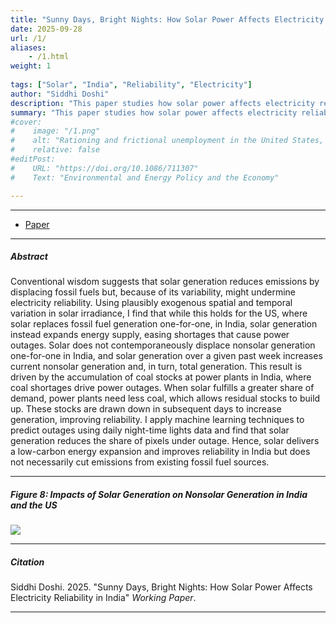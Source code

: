 ```yaml
---
title: "Sunny Days, Bright Nights: How Solar Power Affects Electricity Reliability in India" 
date: 2025-09-28
url: /1/
aliases: 
    - /1.html
weight: 1
  
tags: ["Solar", "India", "Reliability", "Electricity"]
author: "Siddhi Doshi"
description: "This paper studies how solar power affects electricity reliability in India, through its effects on non-solar generation." 
summary: "This paper studies how solar power affects electricity reliability in India, through its effects on non-solar generation." 
#cover:
#    image: "/1.png"
#    alt: "Rationing and frictional unemployment in the United States, 1964–2009"
#    relative: false
#editPost:
#    URL: "https://doi.org/10.1086/711307"
#    Text: "Environmental and Energy Policy and the Economy"

---
```


---

+ [Paper](/papers/Siddhi_Doshi_JMP.pdf)

---

##### Abstract

Conventional wisdom suggests that solar generation reduces emissions by displacing fossil fuels but, because of its variability, might undermine electricity reliability. Using plausibly exogenous spatial and temporal variation in solar irradiance, I find that while this holds for the US, where solar replaces fossil fuel generation one-for-one, in India, solar generation instead expands energy supply, easing shortages that cause power outages. Solar does not contemporaneously displace nonsolar generation one-for-one in India, and solar generation over a given past week increases current nonsolar generation and, in turn, total generation. This result is driven by the accumulation of coal stocks at power plants in India, where coal shortages drive power outages. When solar fulfills a greater share of demand, power plants need less coal, which allows residual stocks to build up. These stocks are drawn down in subsequent days to increase generation, improving reliability. I apply machine learning techniques to predict outages using daily night-time lights data and find that solar generation reduces the share of pixels under outage. Hence, solar delivers a low-carbon energy expansion and improves reliability in India but does not necessarily cut emissions from existing fossil fuel sources.

---

##### Figure 8: Impacts of Solar Generation on Nonsolar Generation in India and the US

![](/figures/solar_india_us.png)

---


##### Citation

Siddhi Doshi. 2025. "Sunny Days, Bright Nights: How Solar Power Affects Electricity Reliability in India" *Working Paper*. 

---

